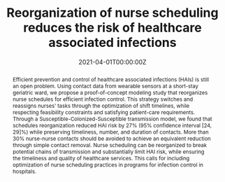 ---
title: "Reorganization of nurse scheduling reduces the risk of healthcare associated infections"


authors:
 - admin
 - Chiara Poletto
 - Pierre-Yves Boëlle
 - Vittoria Colizza


author_notes:
 - ''
 - ''
 - ''
 - ''


date: '2021-04-01T00:00:00Z'
doi: '10.1038/s41598-021-86637-w'


publishDate: '2017-01-01T00:00:00Z'


# Enter a publication type from the CSL standard. See https://docs.citationstyles.org/en/stable/specification.html?highlight=publication%20type#type-terms.
# basically ['article-journal'] , ['paper-conference'] , ['book'] and so on. IMPORTANT: ['article'] for preprints.
# even if 1 type, always put in list
publication_types: ['article-journal']


publication: In *Scientific Reports*
publication_short: In *Scientific Reports*


abstract: "Efficient prevention and control of healthcare associated infections (HAIs) is still an open problem. Using contact data from wearable sensors at a short-stay geriatric ward, we propose a proof-of-concept modeling study that reorganizes nurse schedules for efficient infection control. This strategy switches and reassigns nurses' tasks through the optimization of shift timelines, while respecting feasibility constraints and satisfying patient-care requirements. Through a Susceptible-Colonized-Susceptible transmission model, we found that schedules reorganization reduced HAI risk by 27% (95% confidence interval [24, 29]%) while preserving timeliness, number, and duration of contacts. More than 30% nurse-nurse contacts should be avoided to achieve an equivalent reduction through simple contact removal. Nurse scheduling can be reorganized to break potential chains of transmission and substantially limit HAI risk, while ensuring the timeliness and quality of healthcare services. This calls for including optimization of nurse scheduling practices in programs for infection control in hospitals."


tags: []


featured: false


links:
 - name: Journal website
   url: https://www.nature.com/articles/s41598-021-86637-w


image:
 caption: ''
 focal_point: ''
 preview_only: false


---